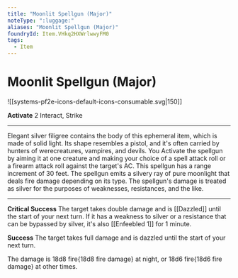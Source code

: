 ```yaml
---
title: "Moonlit Spellgun (Major)"
noteType: ":luggage:"
aliases: "Moonlit Spellgun (Major)"
foundryId: Item.VHkq2HXWrlwwyFM0
tags:
  - Item
---
```


# Moonlit Spellgun (Major)
![[systems-pf2e-icons-default-icons-consumable.svg|150]]

**Activate** 2 Interact, Strike

* * *

Elegant silver filigree contains the body of this ephemeral item, which is made of solid light. Its shape resembles a pistol, and it's often carried by hunters of werecreatures, vampires, and devils. You Activate the spellgun by aiming it at one creature and making your choice of a spell attack roll or a firearm attack roll against the target's AC. This spellgun has a range increment of 30 feet. The spellgun emits a silvery ray of pure moonlight that deals fire damage depending on its type. The spellgun's damage is treated as silver for the purposes of weaknesses, resistances, and the like.

* * *

**Critical Success** The target takes double damage and is [[Dazzled]] until the start of your next turn. If it has a weakness to silver or a resistance that can be bypassed by silver, it's also [[Enfeebled 1]] for 1 minute.

**Success** The target takes full damage and is dazzled until the start of your next turn.

The damage is 18d8 fire{18d8 fire damage} at night, or 18d6 fire{18d6 fire damage} at other times.
